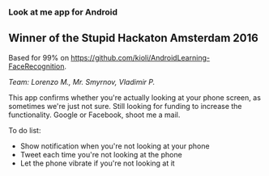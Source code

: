### Look at me app for Android
## Winner of the Stupid Hackaton Amsterdam 2016

Based for 99% on https://github.com/kioli/AndroidLearning-FaceRecognition.

_Team: Lorenzo M., Mr. Smyrnov, Vladimir P._


This app confirms whether you're actually looking at your phone screen, as sometimes we're just not sure.
Still looking for funding to increase the functionality. Google or Facebook, shoot me a mail.

To do list:
* Show notification when you're not looking at your phone
* Tweet each time you're not looking at the phone
* Let the phone vibrate if you're not looking at it
